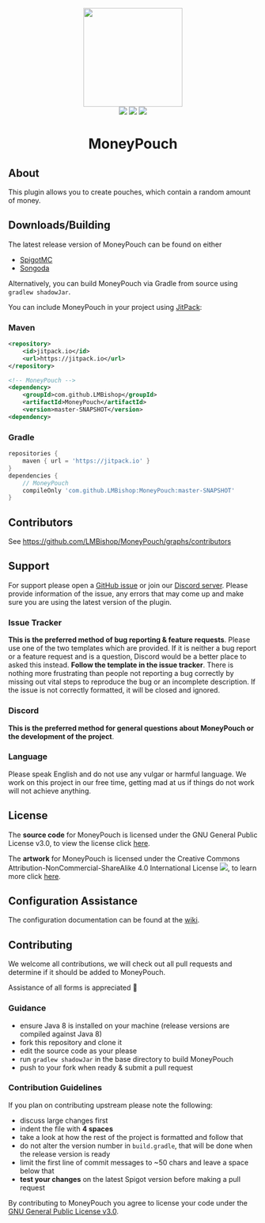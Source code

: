 <p align="center">
<img src="https://leonardobishop.com/artwork/MoneyPouch%20+%20Guide.png" width="200" height="200"><br>
<img src="http://isitmaintained.com/badge/resolution/LMBishop/MoneyPouch.svg">
<img src="http://isitmaintained.com/badge/open/LMBishop/MoneyPouch.svg">
<img src="https://mc-download-badges.herokuapp.com/services/spigotsongoda/downloads.php?spigot=21905&songoda=moneypouch-moneypouch"><br>
<h1 align="center">MoneyPouch</h1>
</p>

## About
This plugin allows you to create pouches, which contain a random amount of money.

## Downloads/Building
The latest release version of MoneyPouch can be found on either
* [SpigotMC](https://www.spigotmc.org/resources/21905/)
* [Songoda](https://songoda.com/marketplace/product/540)

Alternatively, you can build MoneyPouch via Gradle from source using ``gradlew shadowJar``.

You can include MoneyPouch in your project using [JitPack](https://jitpack.io/#LMBishop/MoneyPouch):
### Maven
```xml
<repository>
    <id>jitpack.io</id>
    <url>https://jitpack.io</url>
</repository>

<!-- MoneyPouch -->
<dependency>
    <groupId>com.github.LMBishop</groupId>
    <artifactId>MoneyPouch</artifactId>
    <version>master-SNAPSHOT</version>
<dependency>
```

### Gradle
```groovy
repositories {
    maven { url = 'https://jitpack.io' }
}  
dependencies {
    // MoneyPouch
    compileOnly 'com.github.LMBishop:MoneyPouch:master-SNAPSHOT'
}
```

## Contributors
See https://github.com/LMBishop/MoneyPouch/graphs/contributors

## Support
For support please open a [GitHub issue](https://github.com/LMBishop/MoneyPouch/issues) or join our [Discord server](https://discord.gg/mQ2RcJC). Please provide information of the issue, any errors that may come up and make sure you are using the latest version of the plugin.

### Issue Tracker
**This is the preferred method of bug reporting & feature requests**. Please use one of the two templates which are provided. If it is neither a bug report or a feature request and is a question, Discord would be a better place to asked this instead. **Follow the template in the issue tracker**. There is nothing more frustrating than people not reporting a bug correctly by missing out vital steps to reproduce the bug or an incomplete description. If the issue is not correctly formatted, it will be closed and ignored.

### Discord
**This is the preferred method for general questions about MoneyPouch or the development of the project**.

### Language
Please speak English and do not use any vulgar or harmful language. We work on this project in our free time, getting mad at us if things do not work will not achieve anything.

## License
The **source code** for MoneyPouch is licensed under the GNU General Public License v3.0, to view the license click [here](https://github.com/LMBishop/MoneyPouch/blob/master/LICENSE.txt).

The **artwork** for MoneyPouch is licensed under the Creative Commons Attribution-NonCommercial-ShareAlike 4.0 International License ![](https://i.creativecommons.org/l/by-nc-sa/4.0/80x15.png), to learn more click [here](https://creativecommons.org/licenses/by-nc-sa/4.0/).

## Configuration Assistance
The configuration documentation can be found at the [wiki](https://github.com/LMBishop/MoneyPouch/wiki/Config).

## Contributing
We welcome all contributions, we will check out all pull requests and determine if it should be added to MoneyPouch. 

Assistance of all forms is appreciated 🙂

### Guidance
* ensure Java 8 is installed on your machine (release versions are compiled against Java 8)
* fork this repository and clone it
* edit the source code as your please
* run ``gradlew shadowJar`` in the base directory to build MoneyPouch
* push to your fork when ready & submit a pull request

### Contribution Guidelines
If you plan on contributing upstream please note the following:
* discuss large changes first
* indent the file with **4 spaces**
* take a look at how the rest of the project is formatted and follow that
* do not alter the version number in ``build.gradle``, that will be done when the release version is ready
* limit the first line of commit messages to ~50 chars and leave a space below that
* **test your changes** on the latest Spigot version before making a pull request

By contributing to MoneyPouch you agree to license your code under the [GNU General Public License v3.0](https://github.com/LMBishop/MoneyPouch/blob/master/LICENSE.txt).
